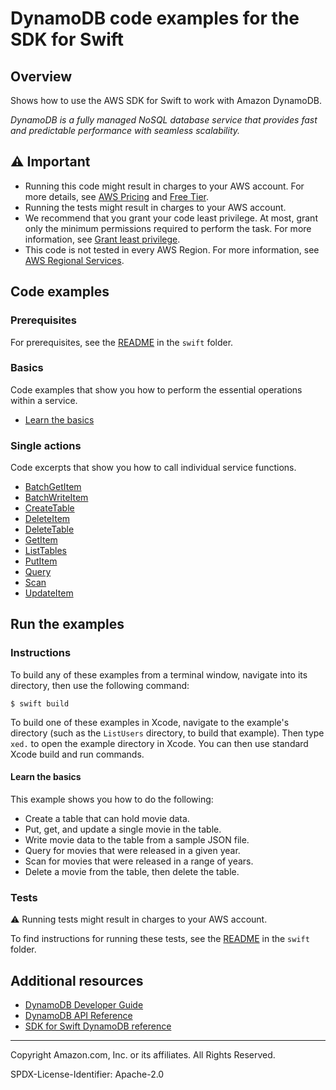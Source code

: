 # DynamoDB code examples for the SDK for Swift

## Overview

Shows how to use the AWS SDK for Swift to work with Amazon DynamoDB.

<!--custom.overview.start-->
<!--custom.overview.end-->

_DynamoDB is a fully managed NoSQL database service that provides fast and predictable performance with seamless scalability._

## ⚠ Important

* Running this code might result in charges to your AWS account. For more details, see [AWS Pricing](https://aws.amazon.com/pricing/) and [Free Tier](https://aws.amazon.com/free/).
* Running the tests might result in charges to your AWS account.
* We recommend that you grant your code least privilege. At most, grant only the minimum permissions required to perform the task. For more information, see [Grant least privilege](https://docs.aws.amazon.com/IAM/latest/UserGuide/best-practices.html#grant-least-privilege).
* This code is not tested in every AWS Region. For more information, see [AWS Regional Services](https://aws.amazon.com/about-aws/global-infrastructure/regional-product-services).

<!--custom.important.start-->
<!--custom.important.end-->

## Code examples

### Prerequisites

For prerequisites, see the [README](../../README.md#Prerequisites) in the `swift` folder.


<!--custom.prerequisites.start-->
<!--custom.prerequisites.end-->

### Basics

Code examples that show you how to perform the essential operations within a service.

- [Learn the basics](basics/MovieList/MovieTable.swift)


### Single actions

Code excerpts that show you how to call individual service functions.

- [BatchGetItem](basics/Sources/basics.swift#L34)
- [BatchWriteItem](basics/Sources/basics.swift#L34)
- [CreateTable](basics/Sources/basics.swift#L34)
- [DeleteItem](basics/Sources/basics.swift#L34)
- [DeleteTable](basics/Sources/basics.swift#L34)
- [GetItem](basics/Sources/basics.swift#L34)
- [ListTables](basics/Sources/basics.swift#L34)
- [PutItem](basics/Sources/basics.swift#L34)
- [Query](basics/Sources/basics.swift#L34)
- [Scan](basics/Sources/basics.swift#L34)
- [UpdateItem](basics/Sources/basics.swift#L34)


<!--custom.examples.start-->
<!--custom.examples.end-->

## Run the examples

### Instructions

To build any of these examples from a terminal window, navigate into its
directory, then use the following command:

```
$ swift build
```

To build one of these examples in Xcode, navigate to the example's directory
(such as the `ListUsers` directory, to build that example). Then type `xed.`
to open the example directory in Xcode. You can then use standard Xcode build
and run commands.

<!--custom.instructions.start-->
<!--custom.instructions.end-->


#### Learn the basics

This example shows you how to do the following:

- Create a table that can hold movie data.
- Put, get, and update a single movie in the table.
- Write movie data to the table from a sample JSON file.
- Query for movies that were released in a given year.
- Scan for movies that were released in a range of years.
- Delete a movie from the table, then delete the table.

<!--custom.basic_prereqs.dynamodb_Scenario_GettingStartedMovies.start-->
<!--custom.basic_prereqs.dynamodb_Scenario_GettingStartedMovies.end-->


<!--custom.basics.dynamodb_Scenario_GettingStartedMovies.start-->
<!--custom.basics.dynamodb_Scenario_GettingStartedMovies.end-->


### Tests

⚠ Running tests might result in charges to your AWS account.


To find instructions for running these tests, see the [README](../../README.md#Tests)
in the `swift` folder.



<!--custom.tests.start-->
<!--custom.tests.end-->

## Additional resources

- [DynamoDB Developer Guide](https://docs.aws.amazon.com/amazondynamodb/latest/developerguide/Introduction.html)
- [DynamoDB API Reference](https://docs.aws.amazon.com/amazondynamodb/latest/APIReference/Welcome.html)
- [SDK for Swift DynamoDB reference](https://sdk.amazonaws.com/swift/api/awsdynamodb/latest/documentation/awsdynamodb)

<!--custom.resources.start-->
<!--custom.resources.end-->

---

Copyright Amazon.com, Inc. or its affiliates. All Rights Reserved.

SPDX-License-Identifier: Apache-2.0